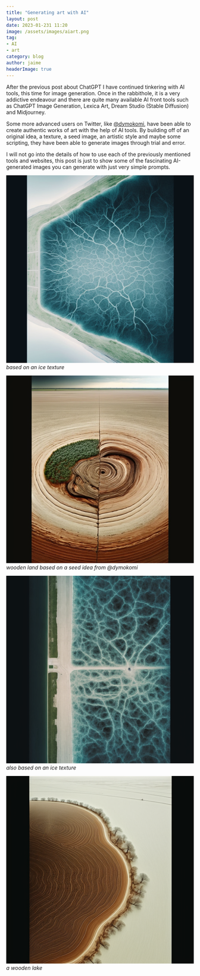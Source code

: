 ```yaml
---
title: "Generating art with AI"
layout: post
date: 2023-01-231 11:20
image: /assets/images/aiart.png
tag:
- AI
- art
category: blog
author: jaime
headerImage: true
---
```


After the previous post about ChatGPT I have continued tinkering with AI tools, this time for image generation. Once in the rabbithole, it is a very addictive endeavour and there are quite many available AI front tools such as ChatGPT Image Generation, Lexica Art, Dream Studio (Stable Diffusion) and Midjourney.

Some more advanced users on Twitter, like [@dymokomi](https://twitter.com/dymokomi), have been able to create authentic works of art with the help of AI tools. By building off of an original idea, a texture, a seed image, an artistic style and maybe some scripting, they have been able to generate images through trial and error.

I will not go into the details of how to use each of the previously mentioned tools and websites, this post is just to show some of the fascinating AI-generated images you can generate with just very simple prompts.

![icy veins](/assets/images/aeral1.png)
*based on an ice texture*

![wooden land](/assets/images/aeral2.png)
*wooden land based on a seed idea from @dymokomi*

![icy veins](/assets/images/aeral3.png)
*also based on an ice texture*

![wooden lake](/assets/images/aeral4.png)
*a wooden lake*